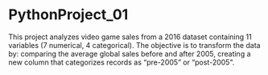 # PythonProject_01
This project analyzes video game sales from a 2016 dataset containing 11 variables (7 numerical, 4 categorical). The objective is to transform the data by: comparing the average global sales before and after 2005, creating a new column that categorizes records as “pre-2005” or “post-2005". 
